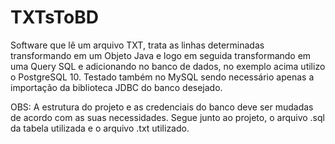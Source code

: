 # TXTsToBD

Software que lê um arquivo TXT, trata as linhas determinadas transformando em um Objeto Java e logo em seguida transformando 
em uma Query SQL e adicionando no banco de dados, no exemplo acima utilizo o PostgreSQL 10. Testado também no MySQL sendo necessário apenas a importação da biblioteca JDBC do banco desejado.

OBS: A estrutura do projeto e as credenciais do banco deve ser mudadas de acordo com as suas necessidades.
Segue junto ao projeto, o arquivo .sql da tabela utilizada e o arquivo .txt utilizado.
